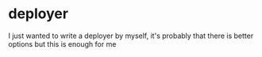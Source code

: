 # deployer

I just wanted to write a deployer by myself, it's probably that there is better options but this is enough for me
